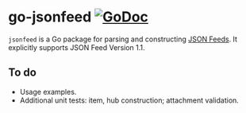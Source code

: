 # go-jsonfeed [![GoDoc](https://godoc.org/github.com/lukasschwab/go-jsonfeed?status.svg)](https://godoc.org/github.com/lukasschwab/go-jsonfeed)

`jsonfeed` is a Go package for parsing and constructing [JSON Feeds](https://jsonfeed.org/version/1). It explicitly supports JSON Feed Version 1.1.

## To do

+ Usage examples.
+ Additional unit tests: item, hub construction; attachment validation.
